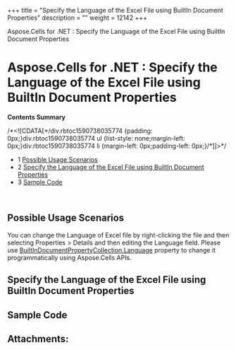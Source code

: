 +++
title = "Specify the Language of the Excel File using BuiltIn Document Properties" 
description = "" 
weight = 12142 
+++

Aspose.Cells for .NET : Specify the Language of the Excel File using BuiltIn Document Properties  

# Aspose.Cells for .NET : Specify the Language of the Excel File using BuiltIn Document Properties


**Contents Summary**

/\*<!\[CDATA\[\*/div.rbtoc1590738035774 {padding: 0px;}div.rbtoc1590738035774 ul {list-style: none;margin-left: 0px;}div.rbtoc1590738035774 li {margin-left: 0px;padding-left: 0px;}/\*\]\]>\*/

*   1 [Possible Usage Scenarios](#SpecifytheLanguageoftheExcelFileusingBuiltInDocumentProperties-PossibleUsageScenarios)
*   2 [Specify the Language of the Excel File using BuiltIn Document Properties](#SpecifytheLanguageoftheExcelFileusingBuiltInDocumentProperties-SpecifytheLanguageoftheExcelFileusingBuiltInDocumentProperties)
*   3 [Sample Code](#SpecifytheLanguageoftheExcelFileusingBuiltInDocumentProperties-SampleCode)

 

## Possible Usage Scenarios

You can change the Language of Excel file by right-clicking the file and then selecting Properties > Details and then editing the Language field. Please use [BuiltInDocumentPropertyCollection.Language](https://apireference.aspose.com/net/cells/aspose.cells.properties/builtindocumentpropertycollection/properties/language) property to change it programmatically using Aspose.Cells APIs.

## Specify the Language of the Excel File using BuiltIn Document Properties



## Sample Code

## Attachments:


